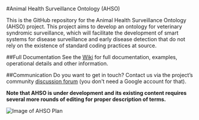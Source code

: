 #Animal Health Surveillance Ontology (AHSO)

This is the GitHub repository for the Animal Health Surveillance Ontology (AHSO) project. This project aims to develop an ontology for veterinary syndromic surveillance, which will facilitate the development of smart systems for disease surveillance and early disease detection that do not rely on the existence of standard coding practices at source.  

##Full Documentation
See the [Wiki](https://github.com/SVA-SE/AHSO/wiki) for full documentation, examples, operational details and other information.

##Communication
Do you want to get in touch? Contact us via the project’s community [discussion forum](https://groups.google.com/forum/#!forum/ahsontology ) (you don't need a Google account for that). 


**Note that AHSO is under development and its existing content requires several more rounds of editing for proper description of terms.**


![Image of AHSO Plan](https://github.com/SVA-SE/AHSO/blob/master/docs/img/Ontology%20Dvp%20Work%20Plan.PNG)


